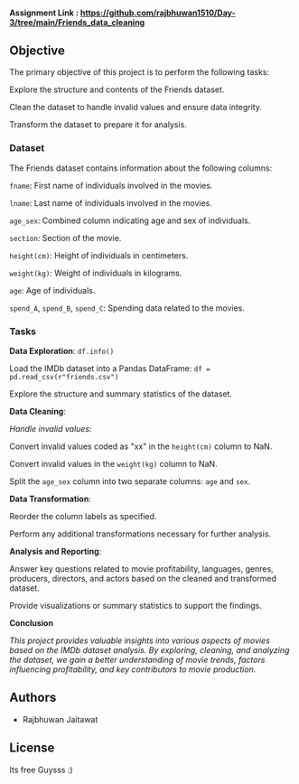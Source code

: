 #### Assignment Link : https://github.com/rajbhuwan1510/Day-3/tree/main/Friends_data_cleaning

## Objective
The primary objective of this project is to perform the following tasks:

Explore the structure and contents of the Friends dataset.

Clean the dataset to handle invalid values and ensure data integrity.

Transform the dataset to prepare it for analysis.

### Dataset
The Friends dataset contains information about the following columns:

`fname`: First name of individuals involved in the movies.

`lname`: Last name of individuals involved in the movies.

`age_sex`: Combined column indicating age and sex of individuals.

`section`: Section of the movie.

`height(cm)`: Height of individuals in centimeters.

`weight(kg)`: Weight of individuals in kilograms.

`age`: Age of individuals.

`spend_A`, `spend_B`, `spend_C`: Spending data related to the movies.

### Tasks
**Data Exploration**: `df.info()`

Load the IMDb dataset into a Pandas DataFrame: `df = pd.read_csv(r"friends.csv")`

Explore the structure and summary statistics of the dataset.

**Data Cleaning**:

*Handle invalid values*:

Convert invalid values coded as "xx" in the `height(cm)` column to NaN.

Convert invalid values in the `weight(kg)` column to NaN.

Split the `age_sex` column into two separate columns: `age` and `sex`.

**Data Transformation**:

Reorder the column labels as specified.

Perform any additional transformations necessary for further analysis.

**Analysis and Reporting**:

Answer key questions related to movie profitability, languages, genres, producers, directors, and actors based on the cleaned and transformed dataset.

Provide visualizations or summary statistics to support the findings.

**Conclusion**

*This project provides valuable insights into various aspects of movies based on the IMDb dataset analysis. By exploring, cleaning, and analyzing the dataset, we gain a better understanding of movie trends, factors influencing profitability, and key contributors to movie production.*


## Authors

- Rajbhuwan Jaitawat

## License
Its free Guysss :)
